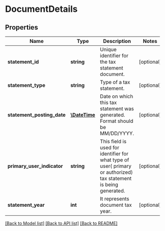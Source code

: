 # DocumentDetails

## Properties
Name | Type | Description | Notes
------------ | ------------- | ------------- | -------------
**statement_id** | **string** | Unique identifier for the tax statement document. | [optional] 
**statement_type** | **string** | Type of a tax statement. | [optional] 
**statement_posting_date** | [**\DateTime**](\DateTime.md) | Date on which this tax statement was generated. Format should be MM/DD/YYYY. | [optional] 
**primary_user_indicator** | **string** | This field is used for identifier for what type of user( primary or authorized) tax statement is being generated. | [optional] 
**statement_year** | **int** | It represents document tax year. | [optional] 

[[Back to Model list]](../../README.md#documentation-for-models) [[Back to API list]](../../README.md#documentation-for-api-endpoints) [[Back to README]](../../README.md)

